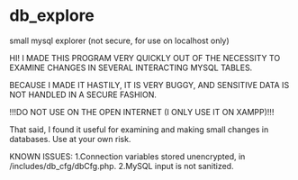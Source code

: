 db_explore
==========

small mysql explorer (not secure, for use on localhost only)





HI!
I MADE THIS PROGRAM VERY QUICKLY OUT OF 
THE NECESSITY TO EXAMINE CHANGES IN SEVERAL 
INTERACTING MYSQL TABLES. 

BECAUSE I MADE IT HASTILY,
IT IS VERY BUGGY, AND SENSITIVE DATA IS NOT HANDLED 
IN A SECURE FASHION.

!!!DO NOT USE ON THE OPEN INTERNET (I ONLY USE IT ON XAMPP)!!!

That said, I found it useful for examining and making small changes in databases.
Use at your own risk.

KNOWN ISSUES:
1.Connection variables stored unencrypted, in /includes/db_cfg/dbCfg.php.
2.MySQL input is not sanitized.
